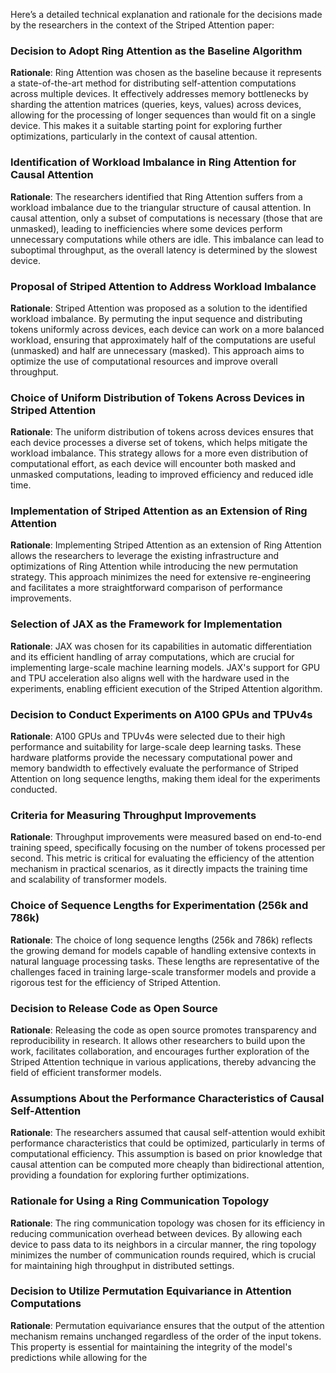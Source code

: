 Here’s a detailed technical explanation and rationale for the decisions made by the researchers in the context of the Striped Attention paper:

### Decision to Adopt Ring Attention as the Baseline Algorithm
**Rationale**: Ring Attention was chosen as the baseline because it represents a state-of-the-art method for distributing self-attention computations across multiple devices. It effectively addresses memory bottlenecks by sharding the attention matrices (queries, keys, values) across devices, allowing for the processing of longer sequences than would fit on a single device. This makes it a suitable starting point for exploring further optimizations, particularly in the context of causal attention.

### Identification of Workload Imbalance in Ring Attention for Causal Attention
**Rationale**: The researchers identified that Ring Attention suffers from a workload imbalance due to the triangular structure of causal attention. In causal attention, only a subset of computations is necessary (those that are unmasked), leading to inefficiencies where some devices perform unnecessary computations while others are idle. This imbalance can lead to suboptimal throughput, as the overall latency is determined by the slowest device.

### Proposal of Striped Attention to Address Workload Imbalance
**Rationale**: Striped Attention was proposed as a solution to the identified workload imbalance. By permuting the input sequence and distributing tokens uniformly across devices, each device can work on a more balanced workload, ensuring that approximately half of the computations are useful (unmasked) and half are unnecessary (masked). This approach aims to optimize the use of computational resources and improve overall throughput.

### Choice of Uniform Distribution of Tokens Across Devices in Striped Attention
**Rationale**: The uniform distribution of tokens across devices ensures that each device processes a diverse set of tokens, which helps mitigate the workload imbalance. This strategy allows for a more even distribution of computational effort, as each device will encounter both masked and unmasked computations, leading to improved efficiency and reduced idle time.

### Implementation of Striped Attention as an Extension of Ring Attention
**Rationale**: Implementing Striped Attention as an extension of Ring Attention allows the researchers to leverage the existing infrastructure and optimizations of Ring Attention while introducing the new permutation strategy. This approach minimizes the need for extensive re-engineering and facilitates a more straightforward comparison of performance improvements.

### Selection of JAX as the Framework for Implementation
**Rationale**: JAX was chosen for its capabilities in automatic differentiation and its efficient handling of array computations, which are crucial for implementing large-scale machine learning models. JAX's support for GPU and TPU acceleration also aligns well with the hardware used in the experiments, enabling efficient execution of the Striped Attention algorithm.

### Decision to Conduct Experiments on A100 GPUs and TPUv4s
**Rationale**: A100 GPUs and TPUv4s were selected due to their high performance and suitability for large-scale deep learning tasks. These hardware platforms provide the necessary computational power and memory bandwidth to effectively evaluate the performance of Striped Attention on long sequence lengths, making them ideal for the experiments conducted.

### Criteria for Measuring Throughput Improvements
**Rationale**: Throughput improvements were measured based on end-to-end training speed, specifically focusing on the number of tokens processed per second. This metric is critical for evaluating the efficiency of the attention mechanism in practical scenarios, as it directly impacts the training time and scalability of transformer models.

### Choice of Sequence Lengths for Experimentation (256k and 786k)
**Rationale**: The choice of long sequence lengths (256k and 786k) reflects the growing demand for models capable of handling extensive contexts in natural language processing tasks. These lengths are representative of the challenges faced in training large-scale transformer models and provide a rigorous test for the efficiency of Striped Attention.

### Decision to Release Code as Open Source
**Rationale**: Releasing the code as open source promotes transparency and reproducibility in research. It allows other researchers to build upon the work, facilitates collaboration, and encourages further exploration of the Striped Attention technique in various applications, thereby advancing the field of efficient transformer models.

### Assumptions About the Performance Characteristics of Causal Self-Attention
**Rationale**: The researchers assumed that causal self-attention would exhibit performance characteristics that could be optimized, particularly in terms of computational efficiency. This assumption is based on prior knowledge that causal attention can be computed more cheaply than bidirectional attention, providing a foundation for exploring further optimizations.

### Rationale for Using a Ring Communication Topology
**Rationale**: The ring communication topology was chosen for its efficiency in reducing communication overhead between devices. By allowing each device to pass data to its neighbors in a circular manner, the ring topology minimizes the number of communication rounds required, which is crucial for maintaining high throughput in distributed settings.

### Decision to Utilize Permutation Equivariance in Attention Computations
**Rationale**: Permutation equivariance ensures that the output of the attention mechanism remains unchanged regardless of the order of the input tokens. This property is essential for maintaining the integrity of the model's predictions while allowing for the